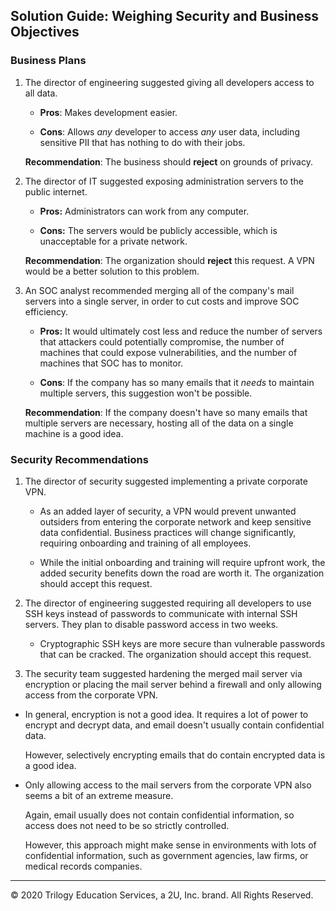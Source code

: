 ## Solution Guide: Weighing Security and Business Objectives

### Business Plans

1. The director of engineering suggested giving all developers access to all data. 
  
    - **Pros**: Makes development easier. 
    
    - **Cons**: Allows _any_ developer to access _any_ user data, including sensitive PII that has nothing to do with their jobs. 
    
   **Recommendation**: The business should **reject** on grounds of privacy.

2. The director of IT suggested exposing administration servers to the public internet. 

    - **Pros:** Administrators can work from any computer. 
    
    - **Cons:** The servers would be publicly accessible, which is unacceptable for a private network. 
    
    **Recommendation**: The organization should **reject** this request. A VPN would be a better solution to this problem.

3. An SOC analyst recommended merging all of the company's mail servers into a single server, in order to cut costs and improve SOC efficiency. 

    - **Pros:** It would ultimately cost less and reduce the number of servers that attackers could potentially compromise, the number of machines that could expose vulnerabilities, and the number of machines that SOC has to monitor.

    - **Cons**: If the company has so many emails that it _needs_ to maintain multiple servers, this suggestion won't be possible.

     **Recommendation**: If the company doesn't have so many emails that multiple servers are necessary, hosting all of the data on a single machine is a good idea. 
    
### Security Recommendations

1. The director of security suggested implementing a private corporate VPN.  

    - As an added layer of security, a VPN would prevent unwanted outsiders from entering the corporate network and keep sensitive data confidential. Business practices will change significantly, requiring onboarding and training of all employees. 

    - While the initial onboarding and training will require upfront work, the added security benefits down the road are worth it. The organization should accept this request. 


2. The director of engineering suggested requiring all developers to use SSH keys instead of passwords to communicate with internal SSH servers. They plan to disable password access in two weeks.

    - Cryptographic SSH keys are more secure than vulnerable passwords that can be cracked. The organization should accept this request. 


3. The security team suggested hardening the merged mail server via encryption or placing the mail server behind a firewall and only allowing access from the corporate VPN.
  
  - In general, encryption is not a good idea. It requires a lot of power to encrypt and decrypt data, and email doesn't usually contain confidential data.
  
    However, selectively encrypting emails that do contain encrypted data is a good idea.
    
   - Only allowing access to the mail servers from the corporate VPN also seems a bit of an extreme measure. 
    
     Again, email usually does not contain confidential information, so access does not need to be so strictly controlled. 
    
     However, this approach might make sense in environments with lots of confidential information, such as government agencies, law firms, or medical records companies.

--- 
© 2020 Trilogy Education Services, a 2U, Inc. brand. All Rights Reserved.
